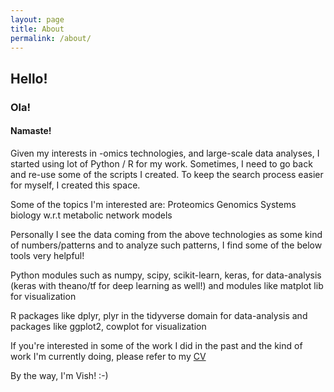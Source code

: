 ```yaml
---
layout: page
title: About
permalink: /about/
---
```

## Hello!
### Ola!
#### Namaste!

Given my interests in -omics technologies, and large-scale data analyses, I started using lot of Python / R for my work. Sometimes, I need to go back and re-use some of the scripts I created. To keep the search process easier for myself, I created this space.

Some of the topics I'm interested are:
Proteomics
Genomics
Systems biology w.r.t metabolic network models

Personally I see the data coming from the above technologies as some kind of numbers/patterns and to analyze such patterns, I find some of the below tools very helpful!

Python modules such as numpy, scipy, scikit-learn, keras, for data-analysis (keras with theano/tf for deep learning as well!)
and modules like matplot lib for visualization

R packages like dplyr, plyr in the tidyverse domain for data-analysis
and packages like ggplot2, cowplot for visualization

If you're interested in some of the work I did in the past and the kind of work I'm currently doing, please refer to my [CV](https://sivome.github.io/cv/)

By the way, I'm Vish! :-)
